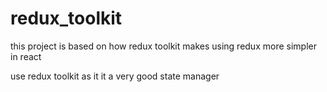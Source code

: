 # redux_toolkit
this project is based on how redux toolkit makes using redux more simpler in react

use redux toolkit as it it a very good state manager
